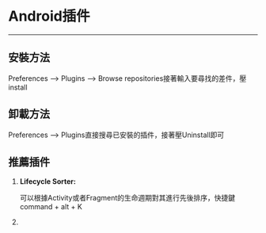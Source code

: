 # Android插件

---

## 安裝方法

Preferences --&gt; Plugins --&gt; Browse repositories接著輸入要尋找的差件，壓install

## 卸載方法

Preferences --&gt; Plugins直接搜尋已安裝的插件，接著壓Uninstall即可

## 推薦插件

1. **Lifecycle Sorter:**

    可以根據Activity或者Fragment的生命週期對其進行先後排序，快捷鍵command + alt + K
2. 



